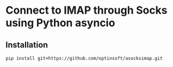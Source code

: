 # Connect to IMAP through Socks using Python asyncio

## Installation

```bash
pip install git+https://github.com/optinsoft/asocksimap.git
```
